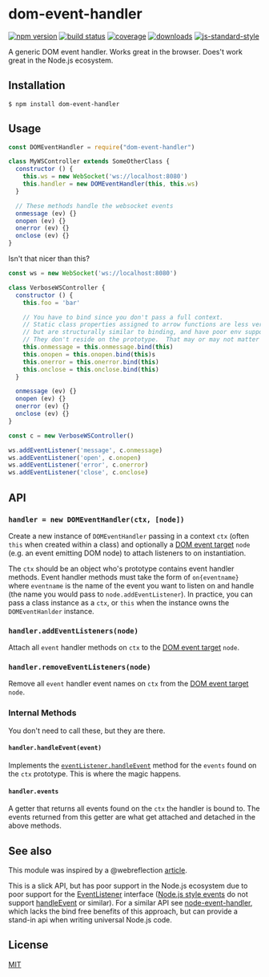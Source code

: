 # dom-event-handler
[![npm version][npmimg]][npm] [![build status][travisimg]][travis] [![coverage][coverallsimg]][coveralls]
[![downloads][downloadsimg]][downloads] [![js-standard-style][standardimg]][standard]

A generic DOM event handler.  Works great in the browser.  Does't work great in the Node.js ecosystem.

## Installation
```console
$ npm install dom-event-handler
```

## Usage

```js
const DOMEventHandler = require("dom-event-handler")

class MyWSController extends SomeOtherClass {
  constructor () {
    this.ws = new WebSocket('ws://localhost:8080')
    this.handler = new DOMEventHandler(this, this.ws)
  }

  // These methods handle the websocket events
  onmessage (ev) {}
  onopen (ev) {}
  onerror (ev) {}
  onclose (ev) {}
}
```

Isn't that nicer than this?

```js
const ws = new WebSocket('ws://localhost:8080')

class VerboseWSController {
  constructor () {
    this.foo = 'bar'

    // You have to bind since you don't pass a full context.
    // Static class properties assigned to arrow functions are less verbose
    // but are structurally similar to binding, and have poor env support still.
    // They don't reside on the prototype.  That may or may not matter to the use case.
    this.onmessage = this.onmessage.bind(this)
    this.onopen = this.onopen.bind(this)s
    this.onerror = this.onerror.bind(this)
    this.onclose = this.onclose.bind(this)
  }

  onmessage (ev) {}
  onopen (ev) {}
  onerror (ev) {}
  onclose (ev) {}
}

const c = new VerboseWSController()

ws.addEventListener('message', c.onmessage)
ws.addEventListener('open', c.onopen)
ws.addEventListener('error', c.onerror)
ws.addEventListener('close', c.onclose)
```

## API

### `handler = new DOMEventHandler(ctx, [node])`

Create a new instance of `DOMEventHandler` passing in a context `ctx` (often `this` when created within a class) and optionally a [DOM event target][domtarget] `node` (e.g. an event emitting DOM node) to attach listeners to on instantiation.

The `ctx` should be an object who's prototype contains event handler methods.  Event handler methods must take the form of `on{eventname}` where `eventname` is the name of the event you want to listen on and handle (the name you would pass to `node.addEventListener`).  In practice, you can pass a class instance as a `ctx`, or `this` when the instance owns the `DOMEventHanlder` instance.

### `handler.addEventListeners(node)`

Attach all `event` handler methods on `ctx` to the [DOM event target][domtarget] `node`.

### `handler.removeEventListeners(node)`

Remove all `event` handler event names on `ctx` from the [DOM event target][domtarget] `node`.

### Internal Methods

You don't need to call these, but they are there.

#### `handler.handleEvent(event)`

Implements the [`eventListener.handleEvent`](https://developer.mozilla.org/en-US/docs/Web/API/EventListener/handleEvent) method for the  `events` found on the `ctx` prototype.  This is where the magic happens.

#### `handler.events`

A getter that returns all events found on the `ctx` the handler is bound to.  The events returned from this getter are what get attached and detached in the above methods.

## See also

This module was inspired by a @webreflection [article](https://medium.com/@WebReflection/dom-handleevent-a-cross-platform-standard-since-year-2000-5bf17287fd38).

 This is a slick API, but has poor support in the Node.js ecosystem due to poor support for the [EventListener](https://developer.mozilla.org/en-US/docs/Web/API/EventListener) interface ([Node.js style events](https://nodejs.org/api/events.html) do not support [handleEvent](https://developer.mozilla.org/en-US/docs/Web/API/EventListener/handleEvent) or similar).  For a similar API see [node-event-handler](https://github.com/bcomnes/node-event-handler), which lacks the bind free benefits of this approach, but can provide a stand-in api when writing universal Node.js code.

## License
[MIT](https://tldrlegal.com/license/mit-license)

[stabilityimg]: https://img.shields.io/badge/stability-experimental-orange.svg
[stability]: https://nodejs.org/api/documentation.html#documentation_stability_index
[npmimg]: https://img.shields.io/npm/v/dom-event-handler.svg
[npm]: https://npmjs.org/package/dom-event-handler
[travisimg]: https://img.shields.io/travis/bcomnes/dom-event-handler/master.svg
[travis]: https://travis-ci.org/bcomnes/dom-event-handler
[downloadsimg]: http://img.shields.io/npm/dm/dom-event-handler.svg
[downloads]: https://npmjs.org/package/dom-event-handler
[standardimg]: https://img.shields.io/badge/code%20style-standard-brightgreen.svg
[standard]: https://github.com/feross/standard
[coverallsimg]: https://img.shields.io/coveralls/bcomnes/dom-event-handler/master.svg
[coveralls]: https://coveralls.io/github/bcomnes/dom-event-handler


[domtarget]: https://developer.mozilla.org/en-US/docs/Web/API/EventTarget
